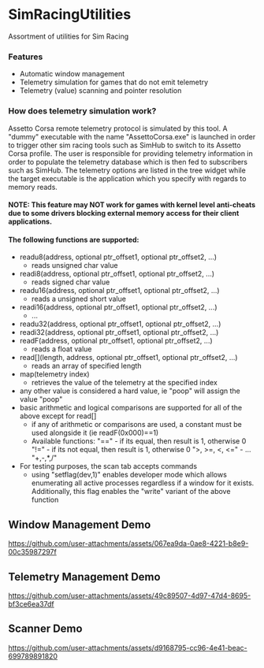 # SimRacingUtilities
Assortment of utilities for Sim Racing

### Features
* Automatic window management
* Telemetry simulation for games that do not emit telemetry
* Telemetry (value) scanning and pointer resolution

### How does telemetry simulation work?
Assetto Corsa remote telemetry protocol is simulated by this tool. A "dummy" executable with the name "AssettoCorsa.exe" is launched in order to trigger other sim racing tools such as SimHub to switch to its Assetto Corsa profile.
The user is responsible for providing telemetry information in order to populate the telemetry database which is then fed to subscribers such as SimHub.
The telemetry options are listed in the tree widget while the target executable is the application which you specify with regards to memory reads.
#### NOTE: This feature may NOT work for games with kernel level anti-cheats due to some drivers blocking external memory access for their client applications.

#### The following functions are supported:
* readu8(address, optional ptr_offset1, optional ptr_offset2, ...)
    - reads unsigned char value
* readi8(address, optional ptr_offset1, optional ptr_offset2, ...)
    - reads signed char value
* readu16(address, optional ptr_offset1, optional ptr_offset2, ...)
    - reads a unsigned short value 
* readi16(address, optional ptr_offset1, optional ptr_offset2, ...)
    - ...
* readu32(address, optional ptr_offset1, optional ptr_offset2, ...)
* readi32(address, optional ptr_offset1, optional ptr_offset2, ...)
* readF(address, optional ptr_offset1, optional ptr_offset2, ...)
    - reads a float value
* read[](length, address, optional ptr_offset1, optional ptr_offset2, ...)
    - reads an array of specified length
* map(telemetry index)
    - retrieves the value of the telemetry at the specified index
* any other value is considered a hard value, ie "poop" will assign the value "poop"
* basic arithmetic and logical comparisons are supported for all of the above except for read[]
  - if any of arithmetic or comparisons are used, a constant must be used alongside it (ie readF(0x000)==1)
  - Available functions:
    "==" - if its equal, then result is 1, otherwise 0
    "!=" - if its not equal, then result is 1, otherwise 0
    ">, >=, <, <="  - ...
    "+,-,*,/"
* For testing purposes, the scan tab accepts commands
  * using "setflag(dev,1)" enables developer mode which allows enumerating all active processes regardless if a window for it exists.
    Additionally, this flag enables the "write" variant of the above function
  

## Window Management Demo


https://github.com/user-attachments/assets/067ea9da-0ae8-4221-b8e9-00c35987297f


## Telemetry Management Demo


https://github.com/user-attachments/assets/49c89507-4d97-47d4-8695-bf3ce6ea37df


## Scanner Demo


https://github.com/user-attachments/assets/d9168795-cc96-4e41-beac-699789891820


